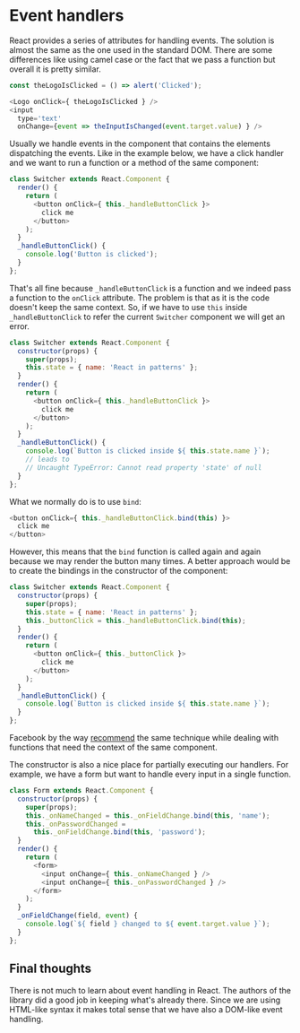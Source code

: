 # Event handlers

React provides a series of attributes for handling events. The solution is almost the same as the one used in the standard DOM. There are some differences like using camel case or the fact that we pass a function but overall it is pretty similar.

```js
const theLogoIsClicked = () => alert('Clicked');

<Logo onClick={ theLogoIsClicked } />
<input
  type='text'
  onChange={event => theInputIsChanged(event.target.value) } />
```

Usually we handle events in the component that contains the elements dispatching the events. Like in the example below, we have a click handler and we want to run a function or a method of the same component:

```js
class Switcher extends React.Component {
  render() {
    return (
      <button onClick={ this._handleButtonClick }>
        click me
      </button>
    );
  }
  _handleButtonClick() {
    console.log('Button is clicked');
  }
};
```

That's all fine because `_handleButtonClick` is a function and we indeed pass a function to the `onClick` attribute. The problem is that as it is the code doesn't keep the same context. So, if we have to use `this` inside `_handleButtonClick` to refer the current `Switcher` component we will get an error.

```js
class Switcher extends React.Component {
  constructor(props) {
    super(props);
    this.state = { name: 'React in patterns' };
  }
  render() {
    return (
      <button onClick={ this._handleButtonClick }>
        click me
      </button>
    );
  }
  _handleButtonClick() {
    console.log(`Button is clicked inside ${ this.state.name }`);
    // leads to
    // Uncaught TypeError: Cannot read property 'state' of null
  }
};
```

What we normally do is to use `bind`:

```js
<button onClick={ this._handleButtonClick.bind(this) }>
  click me
</button>
```

However, this means that the `bind` function is called again and again because we may render the button many times. A better approach would be to create the bindings in the constructor of the component:

<div style="page-break-before: always;"></div>

```js
class Switcher extends React.Component {
  constructor(props) {
    super(props);
    this.state = { name: 'React in patterns' };
    this._buttonClick = this._handleButtonClick.bind(this);
  }
  render() {
    return (
      <button onClick={ this._buttonClick }>
        click me
      </button>
    );
  }
  _handleButtonClick() {
    console.log(`Button is clicked inside ${ this.state.name }`);
  }
};
```

Facebook by the way [recommend](https://facebook.github.io/react/docs/reusable-components.html#no-autobinding) the same technique while dealing with functions that need the context of the same component.

The constructor is also a nice place for partially executing our handlers. For example, we have a form but want to handle every input in a single function.

<div style="page-break-before: always;"></div>

```js
class Form extends React.Component {
  constructor(props) {
    super(props);
    this._onNameChanged = this._onFieldChange.bind(this, 'name');
    this._onPasswordChanged =
      this._onFieldChange.bind(this, 'password');
  }
  render() {
    return (
      <form>
        <input onChange={ this._onNameChanged } />
        <input onChange={ this._onPasswordChanged } />
      </form>
    );
  }
  _onFieldChange(field, event) {
    console.log(`${ field } changed to ${ event.target.value }`);
  }
};
```

## Final thoughts

There is not much to learn about event handling in React. The authors of the library did a good job in keeping what's already there. Since we are using HTML-like syntax it makes total sense that we have also a DOM-like event handling.
